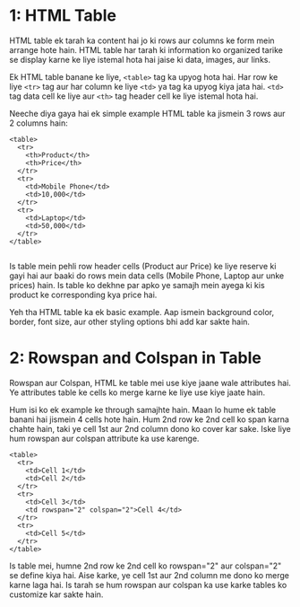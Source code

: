 # 1: HTML Table

HTML table ek tarah ka content hai jo ki rows aur columns ke form mein arrange hote hain. HTML table har tarah ki information ko organized tarike 
se display karne ke liye istemal hota hai jaise ki data, images, aur links.

Ek HTML table banane ke liye, `<table>` tag ka upyog hota hai. Har row ke liye `<tr>` tag aur har column ke liye `<td>` ya <th> tag ka upyog kiya jata hai. 
  `<td>` tag data cell ke liye aur `<th>` tag header cell ke liye istemal hota hai.

Neeche diya gaya hai ek simple example HTML table ka jismein 3 rows aur 2 columns hain:

```
<table>
  <tr>
    <th>Product</th>
    <th>Price</th>
  </tr>
  <tr>
    <td>Mobile Phone</td>
    <td>10,000</td>
  </tr>
  <tr>
    <td>Laptop</td>
    <td>50,000</td>
  </tr>
</table>
    
```

Is table mein pehli row header cells (Product aur Price) ke liye reserve ki gayi hai aur baaki do rows mein data cells (Mobile Phone, Laptop aur unke prices) hain. 
Is table ko dekhne par apko ye samajh mein ayega ki kis product ke corresponding kya price hai.

Yeh tha HTML table ka ek basic example. Aap ismein background color, border, font size, aur other styling options bhi add kar sakte hain.


# 2: Rowspan and Colspan in Table

Rowspan aur Colspan, HTML ke table mei use kiye jaane wale attributes hai. Ye attributes table ke cells ko merge karne ke liye use kiye jaate hain.


Hum isi ko ek example ke through samajhte hain. Maan lo hume ek table banani hai jismein 4 cells hote hain. Hum 2nd row ke 2nd cell ko span karna chahte hain, 
taki ye cell 1st aur 2nd column dono ko cover kar sake. Iske liye hum rowspan aur colspan attribute ka use karenge.

```
<table>
  <tr>
    <td>Cell 1</td>
    <td>Cell 2</td>
  </tr>
  <tr>
    <td>Cell 3</td>
    <td rowspan="2" colspan="2">Cell 4</td>
  </tr>
  <tr>
    <td>Cell 5</td>
  </tr>
</table>
```

Is table mei, humne 2nd row ke 2nd cell ko rowspan="2" aur colspan="2" se define kiya hai. Aise karke, ye cell 1st aur 2nd column me dono ko merge karne laga hai.
Is tarah se hum rowspan aur colspan ka use karke tables ko customize kar sakte hain.


